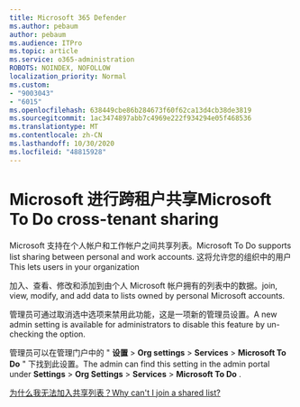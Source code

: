 ```yaml
---
title: Microsoft 365 Defender
ms.author: pebaum
author: pebaum
ms.audience: ITPro
ms.topic: article
ms.service: o365-administration
ROBOTS: NOINDEX, NOFOLLOW
localization_priority: Normal
ms.custom:
- "9003043"
- "6015"
ms.openlocfilehash: 638449cbe86b284673f60f62ca13d4cb38de3819
ms.sourcegitcommit: 1ac3474897abb7c4969e222f934294e05f468536
ms.translationtype: MT
ms.contentlocale: zh-CN
ms.lasthandoff: 10/30/2020
ms.locfileid: "48815928"
---
```

# <a name="microsoft-to-do-cross-tenant-sharing"></a><span data-ttu-id="2bab5-102">Microsoft 进行跨租户共享</span><span class="sxs-lookup"><span data-stu-id="2bab5-102">Microsoft To Do cross-tenant sharing</span></span>

<span data-ttu-id="2bab5-103">Microsoft 支持在个人帐户和工作帐户之间共享列表。</span><span class="sxs-lookup"><span data-stu-id="2bab5-103">Microsoft To Do supports list sharing between personal and work accounts.</span></span> <span data-ttu-id="2bab5-104">这将允许您的组织中的用户</span><span class="sxs-lookup"><span data-stu-id="2bab5-104">This lets users in your organization</span></span>

<span data-ttu-id="2bab5-105">加入、查看、修改和添加到由个人 Microsoft 帐户拥有的列表中的数据。</span><span class="sxs-lookup"><span data-stu-id="2bab5-105">join, view, modify, and add data to lists owned by personal Microsoft accounts.</span></span>

<span data-ttu-id="2bab5-106">管理员可通过取消选中选项来禁用此功能，这是一项新的管理员设置。</span><span class="sxs-lookup"><span data-stu-id="2bab5-106">A new admin setting is available for administrators to disable this feature by un-checking the option.</span></span>

<span data-ttu-id="2bab5-107">管理员可以在管理门户中的 " **设置**  >  **Org settings**  >  **Services**  >  **Microsoft To Do** " 下找到此设置。</span><span class="sxs-lookup"><span data-stu-id="2bab5-107">The admin can find this setting in the admin portal under **Settings** > **Org Settings** > **Services** > **Microsoft To Do** .</span></span>  

[<span data-ttu-id="2bab5-108">为什么我无法加入共享列表？</span><span class="sxs-lookup"><span data-stu-id="2bab5-108">Why can't I join a shared list?</span></span>](https://support.microsoft.com/office/why-can-t-i-join-a-shared-list-3a6195de-e3a8-437a-b562-7c8c011dc574?ui=en-us&rs=en-us&ad=us)